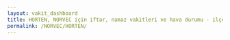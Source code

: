 ```yaml
---
layout: vakit_dashboard
title: HORTEN, NORVEC için iftar, namaz vakitleri ve hava durumu - ilçe/eyalet seç
permalink: /NORVEC/HORTEN/
---
```


<script type="text/javascript">
  var GLOBAL_COUNTRY = 'NORVEC';
  var GLOBAL_CITY = 'HORTEN';
  var GLOBAL_STATE = '';
  var lat = 72;
  var lon = 21;
</script>
